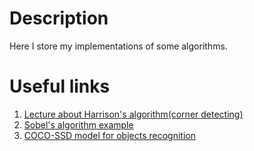 # Description

Here I store my implementations of some algorithms.

# Useful links
1. [Lecture about Harrison's algorithm(corner detecting)](https://www.youtube.com/watch?v=Z_HwkG90Yvw)
2. [Sobel's algorithm example](https://github.com/miguelmota/sobel/blob/master/sobel.js)
3. [COCO-SSD model for objects recognition](https://github.com/tensorflow/tfjs-models/blob/master/coco-ssd/README.md)